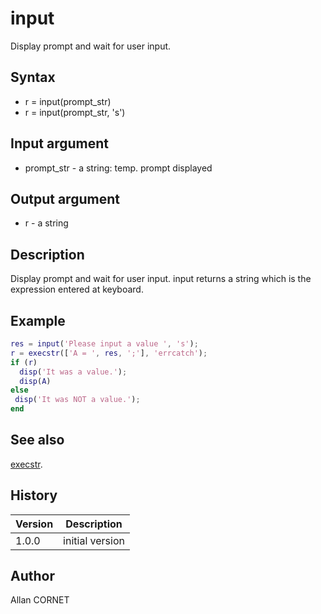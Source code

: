 # input

Display prompt and wait for user input.

## Syntax

- r = input(prompt_str)
- r = input(prompt_str, 's')

## Input argument

- prompt_str - a string: temp. prompt displayed

## Output argument

- r - a string

## Description

  <p>Display prompt and wait for user input. input returns a string which is the expression entered at keyboard.</p>

## Example

```matlab
res = input('Please input a value ', 's');
r = execstr(['A = ', res, ';'], 'errcatch');
if (r)
  disp('It was a value.');
  disp(A)
else
 disp('It was NOT a value.');
end
```

## See also

[execstr](../core/execstr.md).

## History

| Version | Description     |
| ------- | --------------- |
| 1.0.0   | initial version |

## Author

Allan CORNET
